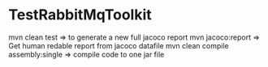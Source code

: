# TestRabbitMqToolkit

mvn clean test => to generate a new full jacoco report
mvn jacoco:report => Get human redable report from jacoco datafile
mvn clean compile assembly:single => compile code to one jar file